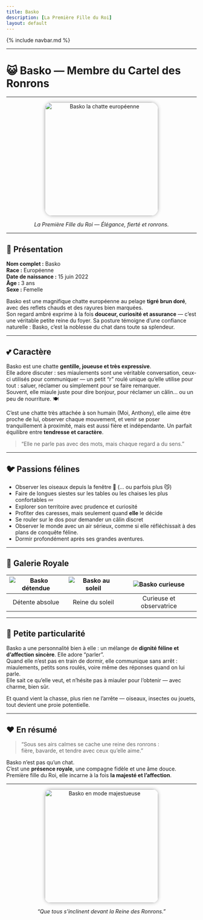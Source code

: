 ```yaml
---
title: Basko
description: [La Première Fille du Roi]
layout: default
---
```


{% include navbar.md %}

---

# 😺 Basko — Membre du Cartel des Ronrons

---

<div align="center">
  <img src="/Bestiaire/assets/images/Basko.jpg" alt="Basko la chatte européenne" width="300" style="border-radius: 20px; box-shadow: 0 0 10px rgba(0,0,0,0.3);">
  <p><em>La Première Fille du Roi — Élégance, fierté et ronrons.</em></p>
</div>

---

## 🐾 Présentation

**Nom complet :** Basko  
**Race :** Européenne  
**Date de naissance :** 15 juin 2022  
**Âge :** 3 ans  
**Sexe :** Femelle  

Basko est une magnifique chatte européenne au pelage **tigré brun doré**, avec des reflets chauds et des rayures bien marquées.  
Son regard ambré exprime à la fois **douceur, curiosité et assurance** — c’est une véritable petite reine du foyer.
Sa posture témoigne d’une confiance naturelle : Basko, c’est la noblesse du chat dans toute sa splendeur.

---

## 💕 Caractère

Basko est une chatte **gentille, joueuse et très expressive**.  
Elle adore discuter : ses miaulements sont une véritable conversation, ceux-ci utilisés pour communiquer — un petit “r” roulé unique qu’elle utilise pour tout : saluer, réclamer ou simplement pour se faire remarquer.  
Souvent, elle miaule juste pour dire bonjour, pour réclamer un câlin… ou un peu de nourriture. 🍽️

C’est une chatte très attachée à son humain (Moi, Anthony), elle aime être proche de lui, observer chaque mouvement, et venir se poser tranquillement à proximité, mais est aussi fière et indépendante.
Un parfait équilibre entre **tendresse et caractère**.

> “Elle ne parle pas avec des mots, mais chaque regard a du sens.”

---

## 🐦 Passions félines

- Observer les oiseaux depuis la fenêtre 🐥 (… ou parfois plus 😼)
- Faire de longues siestes sur les tables ou les chaises les plus confortables 💤  
- Explorer son territoire avec prudence et curiosité  
- Profiter des caresses, mais seulement quand **elle** le décide  
- Se rouler sur le dos pour demander un câlin discret
- Observer le monde avec un air sérieux, comme si elle réfléchissait à des plans de conquête féline.
- Dormir profondément après ses grandes aventures.  

---

## 📸 Galerie Royale

<div align="center">

| ![Basko détendue](/Bestiaire/assets/images/Basko.jpg) | ![Basko au soleil](/Bestiaire/assets/images/Basko2.jpg) | ![Basko curieuse](/Bestiaire/assets/images/Basko3.jpg) |
|:--:|:--:|:--:|
| Détente absolue | Reine du soleil | Curieuse et observatrice |

</div>

---

## 🌟 Petite particularité

Basko a une personnalité bien à elle : un mélange de **dignité féline et d’affection sincère**. Elle adore “parler”.  
Quand elle n’est pas en train de dormir, elle communique sans arrêt : miaulements, petits sons roulés, voire même des réponses quand on lui parle.  
Elle sait ce qu’elle veut, et n’hésite pas à miauler pour l’obtenir — avec charme, bien sûr.  

Et quand vient la chasse, plus rien ne l’arrête — oiseaux, insectes ou jouets, tout devient une proie potentielle.

---

## ❤️ En résumé

> “Sous ses airs calmes se cache une reine des ronrons :  
> fière, bavarde, et tendre avec ceux qu’elle aime.”

Basko n’est pas qu’un chat.  
C’est une **présence royale**, une compagne fidèle et une âme douce.  
Première fille du Roi, elle incarne à la fois **la majesté et l’affection**.

---

<div align="center">
  <img src="/Bestiaire/assets/images/Basko4.jpg" alt="Basko en mode majestueuse" width="300" style="border-radius: 15px; box-shadow: 0 0 10px rgba(0,0,0,0.3);">
  <p><em>“Que tous s’inclinent devant la Reine des Ronrons.”</em></p>
</div>
